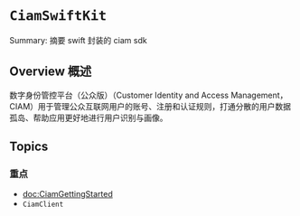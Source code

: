 # ``CiamSwiftKit``

Summary: 摘要 swift 封装的 ciam sdk

## Overview 概述

数字身份管控平台（公众版）（Customer Identity and Access Management，CIAM）用于管理公众互联网用户的账号、注册和认证规则，打通分散的用户数据孤岛、帮助应用更好地进行用户识别与画像。

## Topics

### 重点

- <doc:CiamGettingStarted>
- ``CiamClient``
